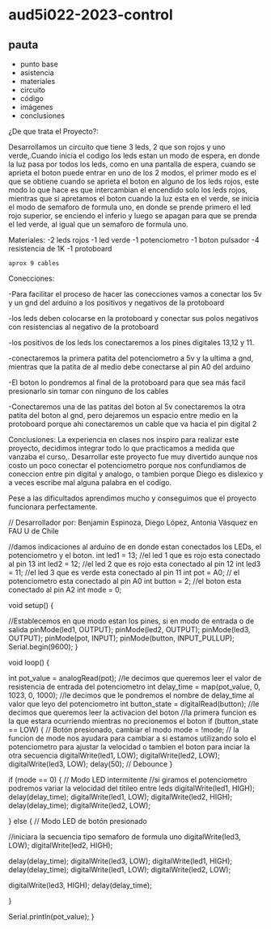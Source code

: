 # aud5i022-2023-control

## pauta

- punto base
- asistencia
- materiales
- circuito
- código
- imágenes
- conclusiones

¿De que trata el Proyecto?:

Desarrollamos un circuito que tiene 3 leds, 2 que son rojos y uno verde,.Cuando inicia el codigo los leds estan un modo de espera, en donde la luz pasa por todos los leds, como en una pantalla de espera, cuando se aprieta el boton puede entrar en uno de los 2 modos, el primer modo es el que se obtiene cuando se aprieta el boton en alguno de los leds rojos, este modo lo que hace es que intercambian el encendido solo los leds rojos, mientras que si apretamos el boton cuando la luz esta en el verde, se inicia el modo de semaforo de formula uno, en donde se prende primero el led rojo superior, se enciendo el inferio y luego se apagan para que se prenda el led verde, al igual que un semaforo de formula uno.

Materiales: -2 leds rojos -1 led verde -1 potenciometro -1 boton pulsador -4 resistencia de 1K -1 protoboard

    aprox 9 cables

Conecciones:

-Para facilitar el proceso de hacer las conecciones vamos a conectar los 5v y un gnd del arduino a los positivos y negativos de la protoboard

-los leds deben colocarse en la protoboard y conectar sus polos negativos con resistencias al negativo de la protoboard

-los positivos de los leds los conectaremos a los pines digitales 13,12 y 11.

-conectaremos la primera patita del potenciometro a 5v y la ultima a gnd, mientras que la patita de al medio debe conectarse al pin A0 del arduino

-El boton lo pondremos al final de la protoboard para que sea más facil presionarlo sin tomar con ninguno de los cables

-Conectaremos una de las patitas del boton al 5v conectaremos la otra patita del boton al gnd, pero dejaremos un espacio entre medio en la protoboard porque ahi conectaremos un cable que va hacia el pin digital 2

Conclusiones: La experiencia en clases nos inspiro para realizar este proyecto, decidimos integrar todo lo que practicamos a medida que vanzaba el curso,. Desarrollar este proyecto fue muy divertido aunque nos costo un poco conectar el potenciometro porque nos confundiamos de coneccion entre pin digital y analogo, o tambien porque Diego es dislexico y a veces escribe mal alguna palabra en el codigo.

Pese a las dificultados aprendimos mucho y conseguimos que el proyecto funcionara perfectamente.

// Desarrollador por: Benjamin Espinoza, Diego López, Antonia Vásquez en FAU U de Chile

//damos indicaciones al arduino de en donde estan conectados los LEDs, el potenciometro y el boton. int led1 = 13; //el led 1 que es rojo esta conectado al pin 13 int led2 = 12; //el led 2 que es rojo esta conectado al pin 12 int led3 = 11; //el led 3 que es verde esta conectado al pin 11 int pot = A0; // el potenciometro esta conectado al pin A0 int button = 2; //el boton esta conectado al pin A2 int mode = 0;

void setup() {

//Establecemos en que modo estan los pines, si en modo de entrada o de salida pinMode(led1, OUTPUT); pinMode(led2, OUTPUT); pinMode(led3, OUTPUT); pinMode(pot, INPUT); pinMode(button, INPUT_PULLUP); Serial.begin(9600); }

void loop() {

int pot_value = analogRead(pot); //le decimos que queremos leer el valor de resistencia de entrada del potenciometro int delay_time = map(pot_value, 0, 1023, 0, 1000); //le decimos que le pondremos el nombre de delay_time al valor que leyo del potenciometro int button_state = digitalRead(button); //le decimos que queremos leer la activacion del boton //la primera funcion es la que estara ocurriendo mientras no precionemos el boton if (button_state == LOW) { // Botón presionado, cambiar el modo mode = !mode; // la funcion de mode nos ayudara para cambiar a si estamos utilizando solo el potenciometro para ajustar la velocidad o tambien el boton para inciar la otra secuencia digitalWrite(led1, LOW); digitalWrite(led2, LOW); digitalWrite(led3, LOW); delay(50); // Debounce }

if (mode == 0) { // Modo LED intermitente //si giramos el potenciometro podremos variar la velocidad del titileo entre leds digitalWrite(led1, HIGH); delay(delay_time); digitalWrite(led1, LOW); digitalWrite(led2, HIGH); delay(delay_time); digitalWrite(led2, LOW);

} else { // Modo LED de botón presionado

//iniciara la secuencia tipo semaforo de formula uno
digitalWrite(led3, LOW);
digitalWrite(led2, HIGH);

delay(delay_time);
digitalWrite(led3, LOW);
digitalWrite(led1, HIGH);
delay(delay_time);
digitalWrite(led1, LOW);
digitalWrite(led2, LOW);

digitalWrite(led3, HIGH);
delay(delay_time);

}

Serial.println(pot_value); }
